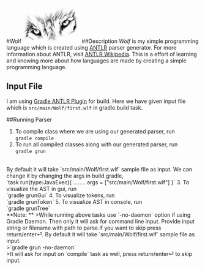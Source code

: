 #Wolf <img src="https://github.com/last-stand/wolf/blob/master/eyes.png" width="150" height="100" />
##Description
_Wolf_ is my simple programming language which is created using [ANTLR](http://www.antlr.org/) parser generator. For more information about ANTLR, visit [ANTLR Wikipedia](https://en.wikipedia.org/wiki/ANTLR). This is a effort of learning and knowing more about how languages are made by creating a simple programming language.

## Input File
I am using [Gradle ANTLR Plugin](https://docs.gradle.org/current/userguide/antlr_plugin.html) for build. Here we have given input file which is `src/main/Wolf/first.wlf` in gradle.build task.

##Running Parser
1. To compile class where we are using our generated parser, run <br />
  `gradle compile`
2. To run all compiled classes along with our generated parser, run <br />
  `gradle grun`
  <br />
  By default it will take `src/main/Wolf/first.wlf` sample file as input. We can change it by changing the args in build.gradle,
  <br />
  `task run(type:JavaExec){
    ........
    args = ["src/main/Wolf/first.wlf"]
  }`
3. To visualize the AST in gui, run <br />
  `gradle grunGui`
4. To visualize tokens, run <br />
  `gradle grunToken`
5. To visualize AST in console, run <br />
  `gradle grunTree`
  <br />
  **Note: **
  >While running above tasks use `-no-daemon` option if using Gradle Daemon. Then only it will ask for command line input. Provide input string or filename with path to parse.If you want to skip press return/enter⏎. By default it will take `src/main/Wolf/first.wlf` sample file as input.<br />
  >`gradle grun -no-daemon`
  <br />
  >It will ask for input on `compile` task as well, press return/enter⏎ to skip input.
